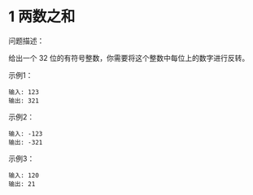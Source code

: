 # 1 两数之和
问题描述：

给出一个 32 位的有符号整数，你需要将这个整数中每位上的数字进行反转。

示例1：

```
输入: 123
输出: 321
```

示例2：

```
输入: -123
输出: -321
```

示例3：

```
输入: 120
输出: 21
```
